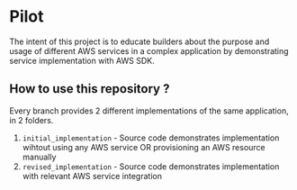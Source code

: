 # Pilot

The intent of this project is to educate builders about the purpose and usage of different AWS services in a complex application by demonstrating service implementation with AWS SDK.

## How to use this repository ?

Every branch provides 2 different implementations of the same application, in 2 folders.

1. `initial_implementation` - Source code demonstrates implementation wihtout using any AWS service OR provisioning an AWS resource manually
2. `revised_implementation` - Source code demonstrates implementation with relevant AWS service integration
